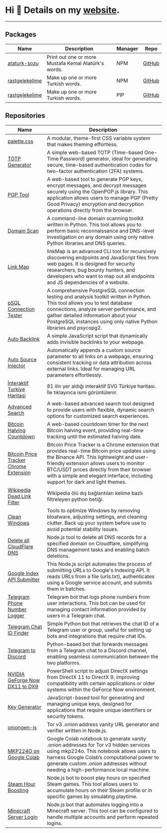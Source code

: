 # Hi 👋 Details on my [website](https://ekas.link).

---

## Packages
| Name | Description | Manager | Repo |
| --- | --- | --- | --- |
| [ataturk-sozu](https://www.npmjs.com/package/ataturk-sozu) | Print out one or more Mustafa Kemal Atatürk's words. | NPM | [GitHub](https://github.com/EnesKeremAYDIN/npm-ataturk-sozu) |
| [rastgelekelime](https://www.npmjs.com/package/rastgelekelime) | Make up one or more Turkish words. | NPM | [GitHub](https://github.com/EnesKeremAYDIN/npm-rastgelekelime) |
| [rastgelekelime](https://pypi.org/project/rastgelekelime) | Make up one or more Turkish words. | PIP | [GitHub](https://github.com/EnesKeremAYDIN/pip-rastgelekelime) |

## Repositories
| Name | Description |
| --- | --- |
| [palette.css](https://github.com/EnesKeremAYDIN/palette.css) | A modular, theme-first CSS variable system that makes theming effortless. |
| [TOTP Generator](https://github.com/EnesKeremAYDIN/totp-generator) | A simple web-based TOTP (Time-based One-Time Password) generator, ideal for generating secure, time-based authentication codes for two-factor authentication (2FA) systems. |
| [PGP Tool](https://github.com/EnesKeremAYDIN/pgp-tool) | A web-based tool to generate PGP keys, encrypt messages, and decrypt messages securely using the OpenPGP.js library. This application allows users to manage PGP (Pretty Good Privacy) encryption and decryption operations directly from the browser. |
| [Domain Scan](https://github.com/EnesKeremAYDIN/domain_scan) | A command-line domain scanning toolkit written in Python. This tool allows you to perform basic reconnaissance and DNS-level investigation on any domain using only native Python libraries and DNS queries. |
| [Link Map](https://github.com/EnesKeremAYDIN/linkMap) | linkMap is an advanced CLI tool for recursively discovering endpoints and JavaScript files from web pages. It is designed for security researchers, bug bounty hunters, and developers who want to map out all endpoints and JS dependencies of a website. |
| [pSQL Connection Tester](https://github.com/EnesKeremAYDIN/postgresql-connection-tester) | A comprehensive PostgreSQL connection testing and analysis toolkit written in Python. This tool allows you to test database connections, analyze server performance, and gather detailed information about your PostgreSQL instances using only native Python libraries and psycopg2. |
| [Auto Backlink](https://github.com/EnesKeremAYDIN/auto-backlink) | A simple JavaScript script that dynamically adds invisible backlinks to your webpage. |
| [Auto Source Injector](https://github.com/EnesKeremAYDIN/auto-source-injector) | Automatically appends a custom source parameter to all links on a webpage, ensuring consistent tracking or data attribution across external links. Ideal for managing URL parameters effortlessly. |
| [İnteraktif Turkiye Haritasi](https://github.com/EnesKeremAYDIN/interaktif-turkiye-haritasi) | 81 ilin yer aldığı interaktif SVG Türkiye haritası. İle tıklayınca ismi görüntülenir. |
| [Advanced Search](https://github.com/EnesKeremAYDIN/advanced-search) | A web-based advanced search tool designed to provide users with flexible, dynamic search options for customized search experiences. |
| [Bitcoin Halving Countdown](https://github.com/EnesKeremAYDIN/bitcoin-halving-countdown) | A web-based countdown timer for the next Bitcoin halving event, providing real-time tracking until the estimated halving date. |
| [Bitcoin Price Tracker Chrome Extension](https://github.com/EnesKeremAYDIN/bitcoin-price-tracker-extension) | Bitcoin Price Tracker is a Chrome extension that provides real-time Bitcoin price updates using the Binance API. This lightweight and user-friendly extension allows users to monitor BTC/USDT prices directly from their browser with a simple and elegant interface, including support for dark and light themes. |
| [Wikipedia Dead Link Filter](https://github.com/EnesKeremAYDIN/wikipedia-olu-link-filtreleyici) | Wikipedia ölü dış bağlantıları kelime bazlı filtreleyen python betiği. |
| [Clean Windows](https://github.com/EnesKeremAYDIN/CleanWindows) | Tools to optimize Windows by removing bloatware, adjusting settings, and cleaning clutter. Back up your system before use to avoid potential stability issues. |
| [Delete all CloudFlare DNS](https://github.com/EnesKeremAYDIN/deleteAllCloudflareDNS) | Node.js tool to delete all DNS records for a specified domain on Cloudflare, simplifying DNS management tasks and enabling batch deletions. |
| [Google Index API Submitter](https://github.com/EnesKeremAYDIN/google-index-api-submitter) | This Node.js script automates the process of submitting URLs to Google's Indexing API. It reads URLs from a file (urls.txt), authenticates using a Google service account, and submits them in batches. |
| [Telegram Phone Number Logger](https://github.com/EnesKeremAYDIN/TelegramPhoneNumberLoggerBot) | Telegram bot that logs phone numbers from user interactions. This bot can be used for managing contact information provided by users in a Telegram chat. |
| [Telegram Chat ID Finder](https://github.com/EnesKeremAYDIN/telegram-chat-id) | Simple Python bot that retrieves the chat ID of a Telegram user or group, useful for setting up bots and integrations that require chat IDs. |
| [Telegram to Discord](https://github.com/EnesKeremAYDIN/TelegramToDiscord) | Python-based bot that forwards messages from a Telegram chat to a Discord channel, enabling seamless communication between the two platforms. |
| [NVIDIA GeForge Now DX11 to DX9](https://github.com/EnesKeremAYDIN/GeForgeNowDX11toDX9) | PowerShell script to adjust DirectX settings from DirectX 11 to DirectX 9, improving compatibility with certain applications or older systems within the GeForce Now environment. |
| [Key Generator](https://github.com/EnesKeremAYDIN/keyGenerator) | JavaScript-based tool for generating and managing unique keys, designed for applications that require unique identifiers or security tokens. |
| [oniongen-js](https://github.com/EnesKeremAYDIN/oniongen-js) | Tor v3 .onion address vanity URL generator and verifier written in Node.js. |
| [MKP224O on Google Colab](https://github.com/EnesKeremAYDIN/mkp224o-on-google-colab) | Google Colab notebook to generate vanity .onion addresses for Tor v3 hidden services using mkp224o. This notebook allows users to harness Google Colab’s computational power to generate custom .onion addresses without needing a high-performance local machine. |
| [Steam Hour Boosting](https://github.com/EnesKeremAYDIN/steam-hour-boosting) | Node.js bot to boost play hours on specified Steam games. This tool allows users to accumulate hours on their Steam profile or in specific games by simulating playtime. |
| [Minecraft Server Login](https://github.com/EnesKeremAYDIN/minecraft-server-login-bot) | Node.js bot that automates logging into a Minecraft server. This tool can be configured to handle multiple accounts and perform repeated logins. |
